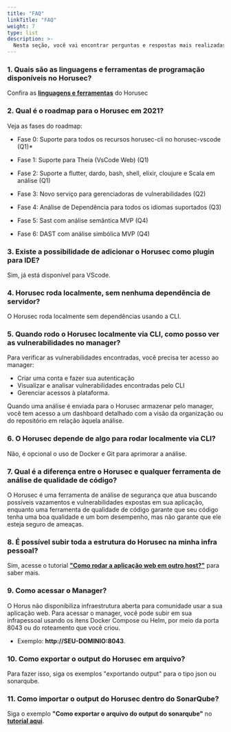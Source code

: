 ```yaml
---
title: "FAQ"
linkTitle: "FAQ"
weight: 7
type: list
description: >-
  Nesta seção, você vai encontrar perguntas e respostas mais realizadas pela comunidade sobre o Horusec.
---
```


### **1. Quais são as linguagens e ferramentas de programação disponíveis no Horusec?**

Confira as [**linguagens e ferramentas**](/docs/pt-br/cli/analysis-tools/overview/) do Horusec

### **2. Qual é o roadmap para o Horusec em 2021?**

Veja as fases do roadmap:

* Fase 0: Suporte para todos os recursos horusec-cli no horusec-vscode (Q1)*

* Fase 1: Suporte para Theia (VsCode Web) (Q1)

* Fase 2: Suporte a flutter, dardo, bash, shell, elixir, cloujure e Scala em análise (Q1)

* Fase 3: Novo serviço para gerenciadoras de vulnerabilidades (Q2)

* Fase 4: Análise de Dependência para todos os idiomas suportados (Q3)

* Fase 5: Sast com análise semântica MVP (Q4)

* Fase 6: DAST com análise simbólica MVP (Q4)
 
### **3. Existe a possibilidade de adicionar o Horusec como plugin para IDE?** 

Sim, já está disponível para VScode.

### **4.  Horusec roda localmente, sem nenhuma dependência de servidor?** 

O Horusec roda localmente sem dependências usando a CLI.

### **5. Quando rodo o Horusec localmente via CLI, como posso ver as vulnerabilidades no manager?** 

Para verificar as vulnerabilidades encontradas, você precisa ter acesso ao manager: 

* Criar uma conta e fazer sua autenticação
* Visualizar e analisar vulnerabilidades encontradas pelo CLI
* Gerenciar acessos à plataforma.

Quando uma análise é enviada para o Horusec armazenar pelo manager, você tem acesso a um dashboard detalhado com a visão da organização ou do repositório em relação àquela análise.

### **6. O Horusec depende de algo para rodar localmente via CLI?** 

Não, é opcional o uso de Docker e Git para aprimorar a análise.

### **7. Qual é a diferença entre o Horusec e qualquer ferramenta de análise de qualidade de código?** 

O Horusec é uma ferramenta de análise de segurança que atua buscando possíveis vazamentos e vulnerabilidades expostas em sua aplicação, enquanto uma ferramenta de qualidade de código garante que seu código tenha uma boa qualidade e um bom desempenho, mas não garante que ele esteja seguro de ameaças.

### **8. É possível subir toda a estrutura do Horusec na minha infra pessoal?** 

Sim, acesse o tutorial [**"Como rodar a aplicação web em outro host?"**](/docs/pt-br/tutorials/how-to-use-horusec-without-docker/) para saber mais.
 
### **9. Como acessar o Manager?**  

O Horus não disponibiliza infraestrutura aberta para comunidade usar a sua aplicação web. 
Para acessar o manager, você pode subir em sua infrapessoal usando os itens Docker Compose ou Helm, por meio da porta 8043 ou do roteamento que você criou. 
- Exemplo: **http://SEU-DOMINIO:8043**.
 
### **10. Como exportar o output do Horusec em arquivo?** 

Para fazer isso, siga os exemplos "exportando output" para o tipo json ou sonarqube.

### **11. Como importar o output do Horusec dentro do SonarQube?**  

Siga o exemplo **"Como exportar o arquivo do output do sonarqube"** no [**tutorial aqui**](https://docs.sonarqube.org/latest/analysis/generic-issue/). 